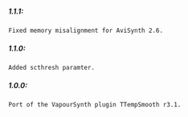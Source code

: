 ##### 1.1.1:
    Fixed memory misalignment for AviSynth 2.6.

##### 1.1.0:
    Added scthresh paramter.

##### 1.0.0:
    Port of the VapourSynth plugin TTempSmooth r3.1.